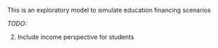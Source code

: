 This is an exploratory model to simulate education financing scenarios

*TODO:* 

2. Include income perspective for students